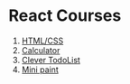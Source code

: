 # React Courses

1. [HTML/CSS](https://github.com/BattleWarriorXXL/react_courses/tree/main/html-css)
2. [Calculator](https://github.com/BattleWarriorXXL/react_courses/tree/main/calculator-js)
3. [Clever TodoList](https://github.com/BattleWarriorXXL/react_courses/tree/main/todo_list-react-dotnet)
3. [Mini paint](https://github.com/BattleWarriorXXL/react_courses/tree/main/mini-paint-react)
